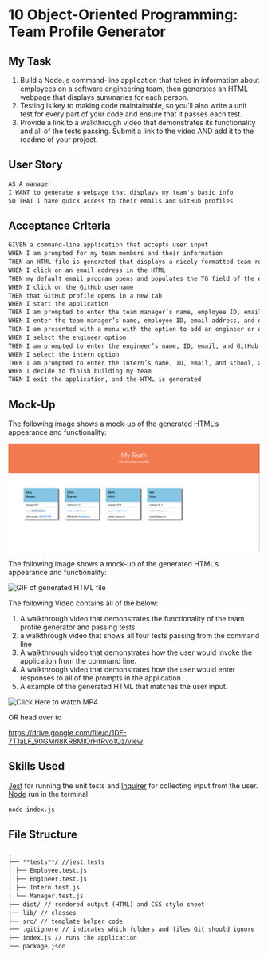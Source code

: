 # 10 Object-Oriented Programming: Team Profile Generator

## My Task

1. Build a Node.js command-line application that takes in information about employees on a software engineering team, then generates an HTML webpage that displays summaries for each person.
2. Testing is key to making code maintainable, so you’ll also write a unit test for every part of your code and ensure that it passes each test.
3. Provide a link to a walkthrough video that demonstrates its functionality and all of the tests passing. Submit a link to the video AND add it to the readme of your project.

## User Story

```md
AS A manager
I WANT to generate a webpage that displays my team's basic info
SO THAT I have quick access to their emails and GitHub profiles
```

## Acceptance Criteria

```md
GIVEN a command-line application that accepts user input
WHEN I am prompted for my team members and their information
THEN an HTML file is generated that displays a nicely formatted team roster based on user input
WHEN I click on an email address in the HTML
THEN my default email program opens and populates the TO field of the email with the address
WHEN I click on the GitHub username
THEN that GitHub profile opens in a new tab
WHEN I start the application
THEN I am prompted to enter the team manager’s name, employee ID, email address, and office number
WHEN I enter the team manager’s name, employee ID, email address, and office number
THEN I am presented with a menu with the option to add an engineer or an intern or to finish building my team
WHEN I select the engineer option
THEN I am prompted to enter the engineer’s name, ID, email, and GitHub username, and I am taken back to the menu
WHEN I select the intern option
THEN I am prompted to enter the intern’s name, ID, email, and school, and I am taken back to the menu
WHEN I decide to finish building my team
THEN I exit the application, and the HTML is generated
```

## Mock-Up

The following image shows a mock-up of the generated HTML’s appearance and functionality:

![Screen Shot of generated HTML file](./assets/image/Module-10-OOP-Challenge-TP-Generator.png)

The following image shows a mock-up of the generated HTML’s appearance and functionality:

![GIF of generated HTML file](./assets/gif/Module-10-OOP-Challenge-TP-Generator.gif)

The following Video contains all of the below:

1. A walkthrough video that demonstrates the functionality of the team profile generator and passing tests
2. a walkthrough video that shows all four tests passing from the command line
3. A walkthrough video that demonstrates how the user would invoke the application from the command line.
4. A walkthrough video that demonstrates how the user would enter responses to all of the prompts in the application.
5. A example of the generated HTML that matches the user input.

![Click Here to watch MP4](https://drive.google.com/file/d/1DF-7T1aLF_90GMrI8KR8MlOrHfRvo1Qz/view)

OR head over to

https://drive.google.com/file/d/1DF-7T1aLF_90GMrI8KR8MlOrHfRvo1Qz/view

## Skills Used

[Jest](https://www.npmjs.com/package/jest) for running the unit tests and
[Inquirer](https://www.npmjs.com/package/inquirer/v/8.2.4) for collecting input from the user.
[Node](https://nodejs.org/en/download/) run in the terminal

```bash
node index.js
```

## File Structure

```md
.
├── **tests**/ //jest tests
│ ├── Employee.test.js
│ ├── Engineer.test.js
│ ├── Intern.test.js
│ └── Manager.test.js
├── dist/ // rendered output (HTML) and CSS style sheet  
├── lib/ // classes
├── src/ // template helper code
├── .gitignore // indicates which folders and files Git should ignore
├── index.js // runs the application
└── package.json
```

